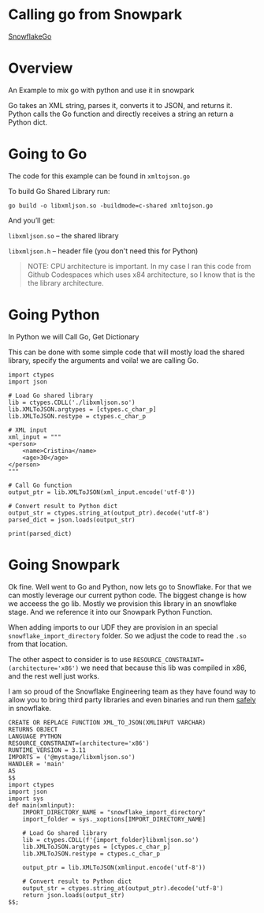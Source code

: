 # Calling go from Snowpark

[SnowflakeGo](./snowflake-go.png)

# Overview 
An Example to mix go with python and use it in snowpark

Go takes an XML string, parses it, converts it to JSON, and returns it.
Python calls the Go function and directly receives a string an return a Python dict.


# Going to Go

The code for this example can be found in `xmltojson.go`

To build Go Shared Library run:
```
go build -o libxmljson.so -buildmode=c-shared xmltojson.go
```

And you’ll get:

`libxmljson.so` – the shared library

`libxmljson.h` – header file (you don't need this for Python)

> NOTE: CPU architecture is important. In my case I ran this code from Github Codespaces which
uses x84 architecture, so I know that is the the library architecture.

# Going Python

In Python we will Call Go, Get Dictionary

This can be done with some simple code that will mostly load the shared library, specify the arguments and voila! we are calling Go.

```
import ctypes
import json

# Load Go shared library
lib = ctypes.CDLL('./libxmljson.so')
lib.XMLToJSON.argtypes = [ctypes.c_char_p]
lib.XMLToJSON.restype = ctypes.c_char_p

# XML input
xml_input = """
<person>
    <name>Cristina</name>
    <age>30</age>
</person>
"""

# Call Go function
output_ptr = lib.XMLToJSON(xml_input.encode('utf-8'))

# Convert result to Python dict
output_str = ctypes.string_at(output_ptr).decode('utf-8')
parsed_dict = json.loads(output_str)

print(parsed_dict)

```


# Going Snowpark

Ok fine. Well went to Go and Python, now lets go to Snowflake. For that we can mostly leverage our current python code. The biggest change is how we acceess the go lib. 
Mostly we provision this library in an snowflake stage. And we reference it into our Snowpark Python Function.

When adding imports to our UDF they are provision in an special `snowflake_import_directory` folder. So we adjust the code to read the `.so` from that location.

The other aspect to consider is to use `RESOURCE_CONSTRAINT=(architecture='x86')` we need that because this lib was compiled in x86, and the rest well just works.

I am so proud of the Snowflake Engineering team as they have found way to allow you to bring third party libraries and even binaries and run them [safely](https://medium.com/snowflake/snowpark-protection-through-java-scala-and-python-isolation-f8d10be61d56) in snowflake. 


```
CREATE OR REPLACE FUNCTION XML_TO_JSON(XMLINPUT VARCHAR) 
RETURNS OBJECT
LANGUAGE PYTHON
RESOURCE_CONSTRAINT=(architecture='x86')
RUNTIME_VERSION = 3.11
IMPORTS = ('@mystage/libxmljson.so')
HANDLER = 'main'
AS 
$$
import ctypes
import json
import sys
def main(xmlinput):
    IMPORT_DIRECTORY_NAME = "snowflake_import_directory"
    import_folder = sys._xoptions[IMPORT_DIRECTORY_NAME]

    # Load Go shared library
    lib = ctypes.CDLL(f'{import_folder}libxmljson.so')
    lib.XMLToJSON.argtypes = [ctypes.c_char_p]
    lib.XMLToJSON.restype = ctypes.c_char_p

    output_ptr = lib.XMLToJSON(xmlinput.encode('utf-8'))

    # Convert result to Python dict
    output_str = ctypes.string_at(output_ptr).decode('utf-8')
    return json.loads(output_str)
$$;
```
